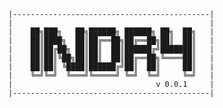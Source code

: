                
            |--------------------------------------------|
            |                                            |
            |    ██╗███╗   ██╗██████╗ ██████╗ ██╗  ██╗   |
            |    ██║████╗  ██║██╔══██╗██╔══██╗██║  ██║   |
            |    ██║██╔██╗ ██║██║  ██║██████╔╝███████║   |
            |    ██║██║╚██╗██║██║  ██║██╔══██╗╚════██║   |
            |    ██║██║ ╚████║██████╔╝██║  ██║     ██║   |
            |    ╚═╝╚═╝  ╚═══╝╚═════╝ ╚═╝  ╚═╝     ╚═╝   |
            |                                v 0.0.1     |
            |--------------------------------------------|
              
              
 












  
